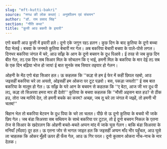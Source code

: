 ```yaml
---
slug: "mft-kutti-bakri"
source: "मगध की लोक कथाएं : अनुशाीलन एवं संचयन"
author: "डॉ. राम प्रसाद सिंह"
section: "नीति कथा"
title: "कुत्ती आउ बकरी के इयारी"
---
```

एगो बकरी आउ कुत्ती में इयारी हले। दूनो एके जगुन रहऽ हलन। कुछ दिन के बाद कुतिया के दूगो बच्चा पैदा भेलई। बचवा के जनमते कुतिया बेचारी मर गेल। अब बकरिया बेचारी बचवा के पाले-पोसे लगल। दिनभर बकरिया जंगल में चरे, आउ साँझ के आन के दूनो बचवन के दूध पिआवे। ई तरह से जब कुछ दिन बीत गेल, तऽ एक दिन सब सिआर मिल के सोचलन कि ए भाई, हमनी मिल के बकरिया के मार देई तऽ सब के एक दिन बढ़िया भोज हो जाय! ई बात सुनके सब सियार तइयार हो गेलन।
 
ओहनी के मेंठ एगो बंडा सिआर हल। ऊ कहलक कि ''कल्ह से हम ई फेर में कहीं छिपल रहबो, आउ जइसहीं बकरिया चरे ला अयतो, ओइसहीं हम ओकरा पर टूट पड़वो। बस, पकड़ा जयतो!'' ई सब बात बकरिया के मालूम हो गेल। ऊ साँझ के घरे आन के बचवन से कहलक कि ''ए बेटा, आज जी भर दूध पी लऽ, कल्ह तो सिअरवा हमरा मार ही देतो!'' कुतिया के बचवा कहलक कि ''मौसी अइसन बात हउ? से ठीक हउ, तोरा जब मारिये देत, तो हमनी बचके का करम? अच्छा, जब तू चरे ला जंगल में जइहें, तो हमनी भी चलब!''
 
बिहान भेल तो बकरिया बेटवन के दूध पिया के चरे ला चलल। पीछे से ऊ दूनो कुतिया के बचवो भी जाके छिप गेल। जब बंडा सिअरवा सब सथियन के साथे बकरिया पर टूटल, तो ई दूनो बचवन निकल के एतना तेज से सिआर के खदेरलन कि ओहनी बचते-बचते अप्पन मांद में जाके घुस गेलन। बाकि बंडा सिअरवा के मनियाँ (मँदवा) दूर हल। ऊ एतना जोर से भागल जाइत हल कि जइसहीं अप्पन माँद भीर पहुँचल, आउ घुसे ला चाहलक कि ओकर मुँहवें ऊपर ही फँस गेल, आउ ऊ गिर परल। दूनो कुतवन ओकरा नोंच-नाच के मार देलक।